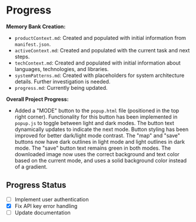 # Progress

**Memory Bank Creation:**

- `productContext.md`: Created and populated with initial information from `manifest.json`.
- `activeContext.md`: Created and populated with the current task and next steps.
- `techContext.md`: Created and populated with initial information about languages, technologies, and libraries.
- `systemPatterns.md`: Created with placeholders for system architecture details. Further investigation is needed.
- `progress.md`: Currently being updated.

**Overall Project Progress:**

- Added a "MODE" button to the `popup.html` file (positioned in the top right corner). Functionality for this button has been implemented in `popup.js` to toggle between light and dark modes. The button text dynamically updates to indicate the next mode. Button styling has been improved for better dark/light mode contrast. The "map" and "save" buttons now have dark outlines in light mode and light outlines in dark mode. The "save" button text remains green in both modes. The downloaded image now uses the correct background and text color based on the current mode, and uses a solid background color instead of a gradient.

## Progress Status

- [ ] Implement user authentication
- [x] Fix API key error handling
- [ ] Update documentation
